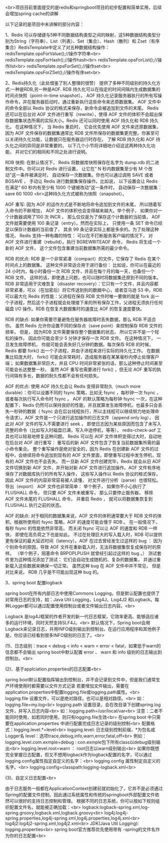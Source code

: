 \<br>项目目前里面提交的是redis和springboot项目的初步配置和简单实用，后续会增加spring cache的讲解

以下记录的是项目中未讲解的部分内容：

1、Redis 可以存储键与5种不同数据结构类型之间的映射，这5种数据结构类型分别为String（字符串）、List（列表）、Set（集合）、Hash（散列）和 Zset（有序集合）RedisTemplate中定义了对五种数据结构操作：
  redisTemplate.opsForValue();//操作字符串\<br>
  redisTemplate.opsForHash();//操作hash\<br>
  redisTemplate.opsForList();//操作list\<br>
  redisTemplate.opsForSet();//操作set\<br>
  redisTemplate.opsForZSet();//操作有序set\<br>

2、Redis持久化（此处借鉴了别人整理的很赞）
提供了多种不同级别的持久化方式:一种是RDB,另一种是AOF.
RDB 持久化可以在指定的时间间隔内生成数据集的时间点快照（point-in-time snapshot）。
AOF 持久化记录服务器执行的所有写操作命令，并在服务器启动时，通过重新执行这些命令来还原数据集。 AOF 文件中的命令全部以 Redis 协议的格式来保存，新命令会被追加到文件的末尾。 Redis 还可以在后台对 AOF 文件进行重写（rewrite），使得 AOF 文件的体积不会超出保存数据集状态所需的实际大小。Redis 还可以同时使用 AOF 持久化和 RDB 持久化。 在这种情况下， 当 Redis 重启时， 它会优先使用 AOF 文件来还原数据集， 因为 AOF 文件保存的数据集通常比 RDB 文件所保存的数据集更完整。你甚至可以关闭持久化功能，让数据只在服务器运行时存在。
了解 RDB 持久化和 AOF 持久化之间的异同是非常重要的， 以下几个小节将详细地介绍这这两种持久化功能， 并对它们的相同和不同之处进行说明。

RDB 快照:
在默认情况下， Redis 将数据库快照保存在名字为 dump.rdb 的二进制文件中。你可以对 Redis 进行设置， 让它在“ N 秒内数据集至少有 M 个改动”这一条件被满足时， 自动保存一次数据集。你也可以通过调用 SAVE 或者 BGSAVE ， 手动让 Redis 进行数据集保存操作。比如说， 以下设置会让 Redis 在满足“ 60 秒内有至少有 1000 个键被改动”这一条件时， 自动保存一次数据集：
save 60 1000
\<br>这种持久化方式被称为快照（snapshot）。


AOF 重写:
因为 AOF 的运作方式是不断地将命令追加到文件的末尾， 所以随着写入命令的不断增加， AOF 文件的体积也会变得越来越大。举个例子， 如果你对一个计数器调用了100 次 INCR ， 那么仅仅是为了保存这个计数器的当前值， AOF 文件就需要使用 100 条记录（entry）。然而在实际上， 只使用一条 SET 命令已经足以保存计数器的当前值了， 其余 99 条记录实际上都是多余的。为了处理这种情况， Redis 支持一种有趣的特性： 可以在不打断服务客户端的情况下， 对 AOF 文件进行重建（rebuild）。执行 BGREWRITEAOF 命令， Redis 将生成一个新的 AOF 文件， 这个文件包含重建当前数据集所需的最少命令。

RDB 的优点:
RDB 是一个非常紧凑（compact）的文件，它保存了 Redis 在某个时间点上的数据集。 这种文件非常适合用于进行备份： 比如说，你可以在最近的 24 小时内，每小时备份一次 RDB 文件，并且在每个月的每一天，也备份一个 RDB 文件。 这样的话，即使遇上问题，也可以随时将数据集还原到不同的版本。RDB 非常适用于灾难恢复（disaster recovery）：它只有一个文件，并且内容都非常紧凑，可以（在加密后）将它传送到别的数据中心，或者亚马逊 S3 中。RDB 可以最大化 Redis 的性能：父进程在保存 RDB 文件时唯一要做的就是 fork 出一个子进程，然后这个子进程就会处理接下来的所有保存工作，父进程无须执行任何磁盘 I/O 操作。RDB 在恢复大数据集时的速度比 AOF 的恢复速度要快。

RDB 的缺点:
如果你需要尽量避免在服务器故障时丢失数据，那么 RDB 不适合你。 虽然 Redis 允许你设置不同的保存点（save point）来控制保存 RDB 文件的频率， 但是， 因为RDB 文件需要保存整个数据集的状态， 所以它并不是一个轻松的操作。 因此你可能会至少 5 分钟才保存一次 RDB 文件。 在这种情况下， 一旦发生故障停机， 你就可能会丢失好几分钟的数据。每次保存 RDB 的时候，Redis 都要 fork() 出一个子进程，并由子进程来进行实际的持久化工作。 在数据集比较庞大时， fork() 可能会非常耗时，造成服务器在某某毫秒内停止处理客户端； 如果数据集非常巨大，并且 CPU 时间非常紧张的话，那么这种停止时间甚至可能会长达整整一秒。 虽然 AOF 重写也需要进行 fork() ，但无论 AOF 重写的执行间隔有多长，数据的耐久性都不会有任何损失。

AOF 的优点:
使用 AOF 持久化会让 Redis 变得非常耐久（much more durable）：你可以设置不同的 fsync 策略，比如无 fsync ，每秒钟一次 fsync ，或者每次执行写入命令时 fsync 。 AOF 的默认策略为每秒钟 fsync 一次，在这种配置下，Redis 仍然可以保持良好的性能，并且就算发生故障停机，也最多只会丢失一秒钟的数据（ fsync 会在后台线程执行，所以主线程可以继续努力地处理命令请求）。AOF 文件是一个只进行追加操作的日志文件（append only log）， 因此对 AOF 文件的写入不需要进行 seek ， 即使日志因为某些原因而包含了未写入完整的命令（比如写入时磁盘已满，写入中途停机，等等）， redis-check-aof 工具也可以轻易地修复这种问题。
Redis 可以在 AOF 文件体积变得过大时，自动地在后台对 AOF 进行重写： 重写后的新 AOF 文件包含了恢复当前数据集所需的最小命令集合。 整个重写操作是绝对安全的，因为 Redis 在创建新 AOF 文件的过程中，会继续将命令追加到现有的 AOF 文件里面，即使重写过程中发生停机，现有的 AOF 文件也不会丢失。 而一旦新 AOF 文件创建完毕，Redis 就会从旧 AOF 文件切换到新 AOF 文件，并开始对新 AOF 文件进行追加操作。AOF 文件有序地保存了对数据库执行的所有写入操作， 这些写入操作以 Redis 协议的格式保存， 因此 AOF 文件的内容非常容易被人读懂， 对文件进行分析（parse）也很轻松。 导出（export） AOF 文件也非常简单： 举个例子， 如果你不小心执行了 FLUSHALL 命令， 但只要 AOF 文件未被重写， 那么只要停止服务器， 移除 AOF 文件末尾的 FLUSHALL 命令， 并重启 Redis ， 就可以将数据集恢复到 FLUSHALL 执行之前的状态。

AOF 的缺点:
对于相同的数据集来说，AOF 文件的体积通常要大于 RDB 文件的体积。根据所使用的 fsync 策略，AOF 的速度可能会慢于 RDB 。 在一般情况下， 每秒 fsync 的性能依然非常高， 而关闭 fsync 可以让 AOF 的速度和 RDB 一样快， 即使在高负荷之下也是如此。 不过在处理巨大的写入载入时，RDB 可以提供更有保证的最大延迟时间（latency）。AOF 在过去曾经发生过这样的 bug ： 因为个别命令的原因，导致 AOF 文件在重新载入时，无法将数据集恢复成保存时的原样。 （举个例子，阻塞命令 BRPOPLPUSH 就曾经引起过这样的 bug 。） 测试套件里为这种情况添加了测试： 它们会自动生成随机的、复杂的数据集， 并通过重新载入这些数据来确保一切正常。 虽然这种 bug 在 AOF 文件中并不常见， 但是对比来说， RDB 几乎是不可能出现这种 bug 的。

3、spring boot 配置logback

spring boot在所有内部日志中使用Commons Logging，但是默认配置也提供了对常用日志的支持，如：Java Util Logging，Log4J，Log4J2 和Logback。每种Logger都可以通过配置使用控制台或者文件输出日志内容。\<br>

Logback 是log4J框架的作者开发的新一代日志框架，它效率更高、能够适应诸多的运行环境，同时天然支持SLF4J。\<br>
默认情况下，Spring boot会用Logback来记录日志，并用INFO级别输出到控制台。在运行应用程序和其他例子是，你应该已经看到很多INFO级别的日志了。\<br>

(1)、日志级别：trace < debug < info < warn < error < fatal，如果低于warn的信息都不会输出
spring boot中默认配置 error 、 warn 和 info 级别的日志输出到控制台。\<br>

(2)、基于applciation.properties的日志配置\<br>

spring boot默认配置指挥输出到控制台，并不会记录到文件中，但是我们通常生产环境使用时都需要以文件方式记录
若要增加文件输出，需要在application.properties中配置logging.file或logging.path属性。\<br>
logging.file 设置文件，可以是绝对路径，也可以是相对路径。\<br>
如：logging.file=my.log\<br>
logging.path 设置目录，会在改目录下创建spring.log文件，并写入日志内容\<br>
如：logging.path=/usr/local/var\<br>
注意：二者不能同时使用，如若同时使用，则只有logging.file生效\<br>
在spring boot 中只需要在application.properties 中进行配置完成日志记录的级别控制\<br>
配置格式：logging.level.*=level\<br>
logging.level: 日志级别控制前缀，*为包名或Logger名
level：选项trace,debug,info,warn,error,fatal,off\<br>
例如：
logging.level.com.exmple=debug : con.exmple包下所有class以debug级别输出\<br>
logging.level.root=warn ： root日志以warn级别输出\<br>
如果你既想完全掌握日志配置，但又不想用logback作为logback配置的名字，可以通过logging.config属性指定自定义的名字：\<br>
logging.config 属性制定自定义的名字。\<br>
logging.config=classpath:logging-logback.xml\<br>

(3)、自定义日志配置\<br>

由于日志服务一般都在ApplicationContext创建前就初始化了，它并不是必须通过Spring的配置文件控制。因此通过系统属性和传统的springboot外部配置文件依然可以很好的支持日志控制和管理。
根据不同的日志系统，你可以按如下规则组织配置文件名，就能被正确加载：\<br>
logback:logback-spring.xml,log-spring.groovy,logback.xml,logback.groovy\<br>
log4j:log4j-spring.properties,log4j-spring.xml,log4j.properties,log4j.xml\<br>
log4j2:log4j2-spring.xml,log4j2.xml\<br>
JDK(Java Util Logging): logging.properties\<br>
spring boot官方推荐优先使用带有 -spring的文件名作为你的日志配置\<br>
